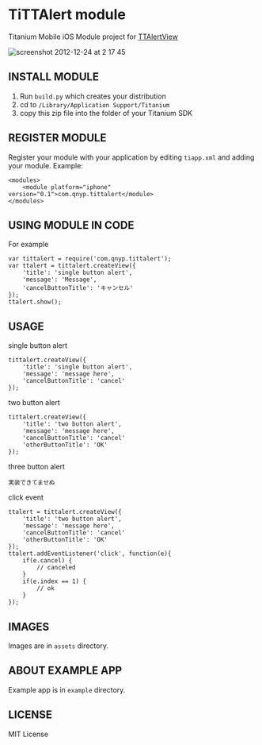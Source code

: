 TiTTAlert module
===========================================
Titanium Mobile iOS Module project for [TTAlertView](https://github.com/twotoasters/TTAlertView)

![screenshot 2012-12-24 at 2 17 45](https://f.cloud.github.com/assets/217503/29094/030089e4-4d26-11e2-9722-4c18115d146c.png)

INSTALL MODULE
--------------------
1. Run `build.py` which creates your distribution
2. cd to `/Library/Application Support/Titanium`
3. copy this zip file into the folder of your Titanium SDK

REGISTER MODULE
---------------------
Register your module with your application by editing `tiapp.xml` and adding your module.
Example:

```
<modules>
	<module platform="iphone" version="0.1">com.qnyp.tittalert</module>
</modules>
```

USING MODULE IN CODE
-------------------------
For example

```
var tittalert = require('com.qnyp.tittalert');
var ttalert = tittalert.createView({
    'title': 'single button alert',
    'message': 'Message',
    'cancelButtonTitle': 'キャンセル'
});
ttalert.show();
```

USAGE
-------------------------

single button alert
```
tittalert.createView({
    'title': 'single button alert',
    'message': 'message here',
    'cancelButtonTitle': 'cancel'
});
```

two button alert
```
tittalert.createView({
    'title': 'two button alert',
    'message': 'message here',
    'cancelButtonTitle': 'cancel'
    'otherButtonTitle': 'OK'
});
```

three button alert
```
実装できてませぬ
```

click event
```
ttalert = tittalert.createView({
    'title': 'two button alert',
    'message': 'message here',
    'cancelButtonTitle': 'cancel'
    'otherButtonTitle': 'OK'
});
ttalert.addEventListener('click', function(e){
    if(e.cancel) {
        // canceled
    }
    if(e.index == 1) {
        // ok
    }
});
```

IMAGES
-------------------------
Images are in `assets` directory.


ABOUT EXAMPLE APP
-------------------------
Example app is in `example` directory.

LICENSE
-------------------------
MIT License
